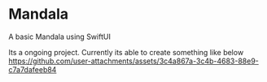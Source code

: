 # Mandala
 A basic Mandala using SwiftUI

Its a ongoing project. Currently its able to create something like below
https://github.com/user-attachments/assets/3c4a867a-3c4b-4683-88e9-c7a7dafeeb84

